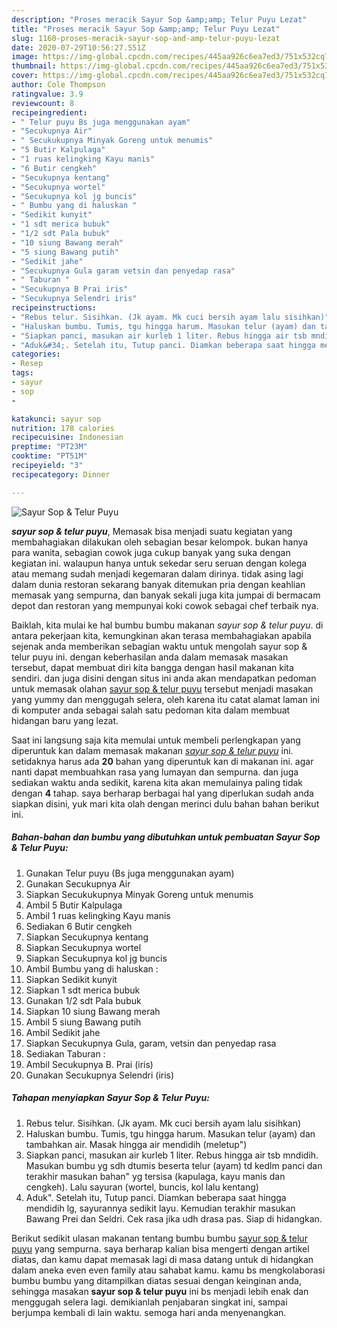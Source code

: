 ```yaml
---
description: "Proses meracik Sayur Sop &amp;amp; Telur Puyu Lezat"
title: "Proses meracik Sayur Sop &amp;amp; Telur Puyu Lezat"
slug: 1160-proses-meracik-sayur-sop-and-amp-telur-puyu-lezat
date: 2020-07-29T10:56:27.551Z
image: https://img-global.cpcdn.com/recipes/445aa926c6ea7ed3/751x532cq70/sayur-sop-telur-puyu-foto-resep-utama.jpg
thumbnail: https://img-global.cpcdn.com/recipes/445aa926c6ea7ed3/751x532cq70/sayur-sop-telur-puyu-foto-resep-utama.jpg
cover: https://img-global.cpcdn.com/recipes/445aa926c6ea7ed3/751x532cq70/sayur-sop-telur-puyu-foto-resep-utama.jpg
author: Cole Thompson
ratingvalue: 3.9
reviewcount: 8
recipeingredient:
- " Telur puyu Bs juga menggunakan ayam"
- "Secukupnya Air"
- " Secukukupnya Minyak Goreng untuk menumis"
- "5 Butir Kalpulaga"
- "1 ruas kelingking Kayu manis"
- "6 Butir cengkeh"
- "Secukupnya kentang"
- "Secukupnya wortel"
- "Secukupnya kol jg buncis"
- " Bumbu yang di haluskan "
- "Sedikit kunyit"
- "1 sdt merica bubuk"
- "1/2 sdt Pala bubuk"
- "10 siung Bawang merah"
- "5 siung Bawang putih"
- "Sedikit jahe"
- "Secukupnya Gula garam vetsin dan penyedap rasa"
- " Taburan "
- "Secukupnya B Prai iris"
- "Secukupnya Selendri iris"
recipeinstructions:
- "Rebus telur. Sisihkan. (Jk ayam. Mk cuci bersih ayam lalu sisihkan)"
- "Haluskan bumbu. Tumis, tgu hingga harum. Masukan telur (ayam) dan tambahkan air. Masak hingga air mendidih (meletup&#34;)"
- "Siapkan panci, masukan air kurleb 1 liter. Rebus hingga air tsb mndidih. Masukan bumbu yg sdh dtumis beserta telur (ayam) td kedlm panci dan terakhir masukan bahan&#34; yg tersisa (kapulaga, kayu manis dan cengkeh). Lalu sayuran (wortel, buncis, kol lalu kentang)"
- "Aduk&#34;. Setelah itu, Tutup panci. Diamkan beberapa saat hingga mendidih lg, sayurannya sedikit layu. Kemudian terakhir masukan Bawang Prei dan Seldri. Cek rasa jika udh drasa pas. Siap di hidangkan."
categories:
- Resep
tags:
- sayur
- sop
- 

katakunci: sayur sop  
nutrition: 178 calories
recipecuisine: Indonesian
preptime: "PT23M"
cooktime: "PT51M"
recipeyield: "3"
recipecategory: Dinner

---
```



![Sayur Sop &amp; Telur Puyu](https://img-global.cpcdn.com/recipes/445aa926c6ea7ed3/751x532cq70/sayur-sop-telur-puyu-foto-resep-utama.jpg)

<b><i>sayur sop &amp; telur puyu</i></b>, Memasak bisa menjadi suatu kegiatan yang membahagiakan dilakukan oleh sebagian besar kelompok. bukan hanya para wanita, sebagian cowok juga cukup banyak yang suka dengan kegiatan ini. walaupun hanya untuk sekedar seru seruan dengan kolega atau memang sudah menjadi kegemaran dalam dirinya. tidak asing lagi dalam dunia restoran sekarang banyak ditemukan pria dengan keahlian memasak yang sempurna, dan banyak sekali juga kita jumpai di bermacam depot dan restoran yang mempunyai koki cowok sebagai chef terbaik nya.



Baiklah, kita mulai ke hal bumbu bumbu makanan <i>sayur sop &amp; telur puyu</i>. di antara pekerjaan kita, kemungkinan akan terasa membahagiakan apabila sejenak anda memberikan sebagian waktu untuk mengolah sayur sop &amp; telur puyu ini. dengan keberhasilan anda dalam memasak masakan tersebut, dapat membuat diri kita bangga dengan hasil makanan kita sendiri. dan juga disini dengan situs ini anda akan mendapatkan pedoman untuk memasak olahan <u>sayur sop &amp; telur puyu</u> tersebut menjadi masakan yang yummy dan menggugah selera, oleh karena itu catat alamat laman ini di komputer anda sebagai salah satu pedoman kita dalam membuat hidangan baru yang lezat.


Saat ini langsung saja kita memulai untuk membeli perlengkapan yang diperuntuk kan dalam memasak makanan <u><i>sayur sop &amp; telur puyu</i></u> ini. setidaknya harus ada <b>20</b> bahan yang diperuntuk kan di makanan ini. agar nanti dapat membuahkan rasa yang lumayan dan sempurna. dan juga sediakan waktu anda sedikit, karena kita akan memulainya paling tidak dengan <b>4</b> tahap. saya berharap berbagai hal yang diperlukan sudah anda siapkan disini, yuk mari kita olah dengan merinci dulu bahan bahan berikut ini.

<!--inarticleads1-->

##### Bahan-bahan dan bumbu yang dibutuhkan untuk pembuatan Sayur Sop &amp; Telur Puyu:

1. Gunakan  Telur puyu (Bs juga menggunakan ayam)
1. Gunakan Secukupnya Air
1. Siapkan  Secukukupnya Minyak Goreng untuk menumis
1. Ambil 5 Butir Kalpulaga
1. Ambil 1 ruas kelingking Kayu manis
1. Sediakan 6 Butir cengkeh
1. Siapkan Secukupnya kentang
1. Siapkan Secukupnya wortel
1. Siapkan Secukupnya kol jg buncis
1. Ambil  Bumbu yang di haluskan :
1. Siapkan Sedikit kunyit
1. Siapkan 1 sdt merica bubuk
1. Gunakan 1/2 sdt Pala bubuk
1. Siapkan 10 siung Bawang merah
1. Ambil 5 siung Bawang putih
1. Ambil Sedikit jahe
1. Siapkan Secukupnya Gula, garam, vetsin dan penyedap rasa
1. Sediakan  Taburan :
1. Ambil Secukupnya B. Prai (iris)
1. Gunakan Secukupnya Selendri (iris)




<!--inarticleads2-->

##### Tahapan menyiapkan Sayur Sop &amp; Telur Puyu:

1. Rebus telur. Sisihkan. (Jk ayam. Mk cuci bersih ayam lalu sisihkan)
1. Haluskan bumbu. Tumis, tgu hingga harum. Masukan telur (ayam) dan tambahkan air. Masak hingga air mendidih (meletup&#34;)
1. Siapkan panci, masukan air kurleb 1 liter. Rebus hingga air tsb mndidih. Masukan bumbu yg sdh dtumis beserta telur (ayam) td kedlm panci dan terakhir masukan bahan&#34; yg tersisa (kapulaga, kayu manis dan cengkeh). Lalu sayuran (wortel, buncis, kol lalu kentang)
1. Aduk&#34;. Setelah itu, Tutup panci. Diamkan beberapa saat hingga mendidih lg, sayurannya sedikit layu. Kemudian terakhir masukan Bawang Prei dan Seldri. Cek rasa jika udh drasa pas. Siap di hidangkan.




Berikut sedikit ulasan makanan tentang bumbu bumbu <u>sayur sop &amp; telur puyu</u> yang sempurna. saya berharap kalian bisa mengerti dengan artikel diatas, dan kamu dapat memasak lagi di masa datang untuk di hidangkan dalam aneka even even family atau sahabat kamu. kamu bs mengkolaborasi bumbu bumbu yang ditampilkan diatas sesuai dengan keinginan anda, sehingga masakan <b>sayur sop &amp; telur puyu</b> ini bs menjadi lebih enak dan menggugah selera lagi. demikianlah penjabaran singkat ini, sampai berjumpa kembali di lain waktu. semoga hari anda menyenangkan.
